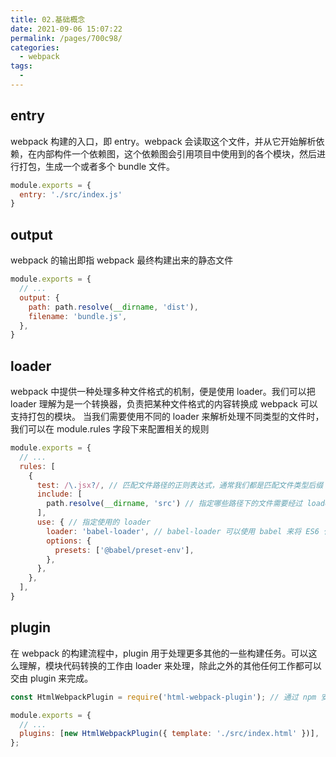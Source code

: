 ```yaml
---
title: 02.基础概念
date: 2021-09-06 15:07:22
permalink: /pages/700c98/
categories:
  - webpack
tags:
  - 
---
```



## entry

webpack 构建的入口，即 entry。webpack 会读取这个文件，并从它开始解析依赖，在内部构件一个依赖图，这个依赖图会引用项目中使用到的各个模块，然后进行打包，生成一个或者多个 bundle 文件。

```js
module.exports = {
  entry: './src/index.js' 
}
```

## output

webpack 的输出即指 webpack 最终构建出来的静态文件

```js
module.exports = {
  // ...
  output: {
    path: path.resolve(__dirname, 'dist'),
    filename: 'bundle.js',
  },
}
```

## loader

webpack 中提供一种处理多种文件格式的机制，便是使用 loader。我们可以把 loader 理解为是一个转换器，负责把某种文件格式的内容转换成 webpack 可以支持打包的模块。
当我们需要使用不同的 loader 来解析处理不同类型的文件时，我们可以在 module.rules 字段下来配置相关的规则

```js
module.exports = {
  // ...
  rules: [
    {
      test: /\.jsx?/, // 匹配文件路径的正则表达式，通常我们都是匹配文件类型后缀
      include: [
        path.resolve(__dirname, 'src') // 指定哪些路径下的文件需要经过 loader 处理
      ],
      use: { // 指定使用的 loader
        loader: 'babel-loader', // babel-loader 可以使用 babel 来将 ES6 代码转译为浏览器可以执行的的 ES5 代码
        options: {
          presets: ['@babel/preset-env'],
        },
      },
    },
  ],
}
```

## plugin

在 webpack 的构建流程中，plugin 用于处理更多其他的一些构建任务。可以这么理解，模块代码转换的工作由 loader 来处理，除此之外的其他任何工作都可以交由 plugin 来完成。

```js
const HtmlWebpackPlugin = require('html-webpack-plugin'); // 通过 npm 安装

module.exports = {
  // ...
  plugins: [new HtmlWebpackPlugin({ template: './src/index.html' })],
};
```

